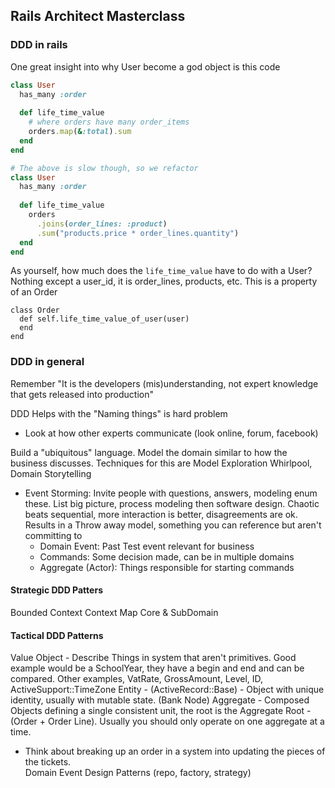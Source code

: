 ## Rails Architect Masterclass

### DDD in rails

One great insight into why User become a god object is this code

```rb 
class User
  has_many :order
  
  def life_time_value
    # where orders have many order_items
    orders.map(&:total).sum
  end
end 

# The above is slow though, so we refactor
class User
  has_many :order
  
  def life_time_value
    orders
      .joins(order_lines: :product)
      .sum("products.price * order_lines.quantity")
  end
end 
```

As yourself, how much does the `life_time_value` have to do with a User?  Nothing except a user_id, it is order_lines, products, etc.  This is a property of an Order

```
class Order
  def self.life_time_value_of_user(user)
  end
end
```

### DDD in general

Remember "It is the developers (mis)understanding, not expert knowledge that gets released into production"

DDD Helps with the "Naming things" is hard problem
 - Look at how other experts communicate (look online, forum, facebook)

Build a "ubiquitous" language.  Model the domain similar to how the business discusses.  Techniques for this are Model Exploration Whirlpool, Domain Storytelling
 - Event Storming: Invite people with questions, answers, modeling enum these.  List big picture, process modeling then software design.  Chaotic beats sequential, more interaction is better, disagreements are ok.  Results in a Throw away model, something you can reference but aren't committing to
   - Domain Event: Past Test event relevant for business
   - Commands: Some decision made, can be in multiple domains
   - Aggregate (Actor): Things responsible for starting commands
  


#### Strategic DDD Patters

Bounded Context
Context Map
Core & SubDomain

#### Tactical DDD Patterns

Value Object - Describe Things in system that aren't primitives.  Good example would be a SchoolYear, they have a begin and end and can be compared.  Other examples, VatRate, GrossAmount, Level, ID, ActiveSupport::TimeZone
Entity - (ActiveRecord::Base) - Object with unique identity, usually with mutable state.  (Bank Node)
Aggregate - Composed Objects defining a single consistent unit, the root is the Aggregate Root - (Order + Order Line).  Usually you should only operate on one aggregate at a time.  
  - Think about breaking up an order in a system into updating the pieces of the tickets.  
Domain Event
Design Patterns (repo, factory, strategy)
